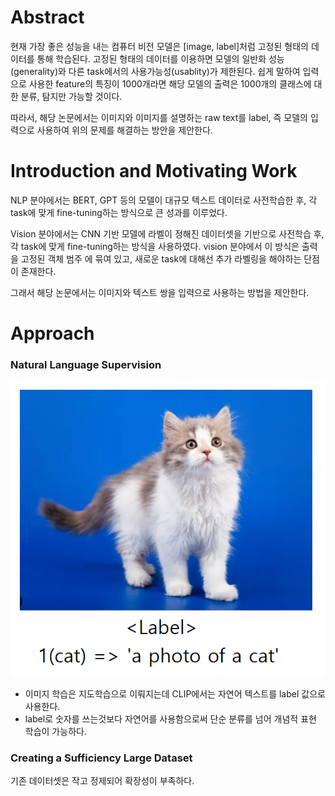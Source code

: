 # Abstract

현재 가장 좋은 성능을 내는 컴퓨터 비전 모델은 [image, label]처럼 고정된 형태의 데이터를 통해 학습된다. 고정된 형태의 데이터를 이용하면 모델의 일반화 성능(generality)와 다른 task에서의 사용가능성(usablity)가 제한된다. 쉽게 말하여 입력으로 사용한 feature의 특징이 1000개라면 해당 모델의 출력은 1000개의 클래스에 대한 분류, 탐지만 가능할 것이다.

따라서, 해당 논문에서는 이미지와 이미지를 설명하는 raw text를 label, 즉 모델의 입력으로 사용하여 위의 문제를 해결하는 방안을 제안한다.

# Introduction and Motivating Work

NLP 분야에서는 BERT, GPT 등의 모델이 대규모 텍스트 데이터로 사전학습한 후, 각 task에 맞게 fine-tuning하는 방식으로 큰 성과를 이루었다. 

Vision 분야에서는 CNN 기반 모델에 라벨이 정해진 데이터셋을 기반으로 사전학습 후, 각 task에 맞게 fine-tuning하는 방식을 사용하였다. vision 분야에서 이 방식은 출력을 고정된 객체 범주 에 묶여 있고, 
새로운 task에 대해선 추가 라벨링을 해야하는 단점이 존재한다.

그래서 해당 논문에서는 이미지와 텍스트 쌍을 입력으로 사용하는 방법을 제안한다.

# Approach

### Natural Language Supervision
![cat](img/cat.jpg)
 - 이미지 학습은 지도학습으로 이뤄지는데 CLIP에서는 자연어 텍스트를 label 값으로 사용한다.
 - label로 숫자를 쓰는것보다 자연어를 사용함으로써 단순 분류를 넘어 개념적 표현 학습이 가능하다.

### Creating a Sufficiency Large Dataset
기존 데이터셋은 작고 정제되어 확장성이 부족하다.